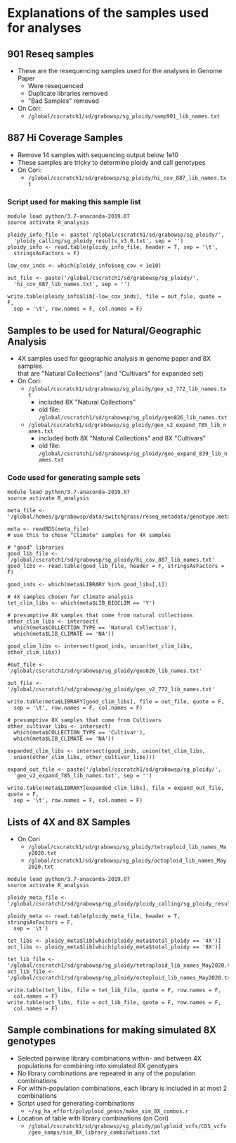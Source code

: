 # Explanations of the samples used for analyses

## 901 Reseq samples
* These are the resequencing samples used for the analyses in Genome Paper
  * Were resequenced
  * Duplicate libraries removed
  * "Bad Samples" removed
* On Cori:
  * `/global/cscratch1/sd/grabowsp/sg_ploidy/samp901_lib_names.txt`

## 887 Hi Coverage Samples
* Remove 14 samples with sequencing output below 1e10
* These samples are tricky to determine ploidy and call genotypes
* On Cori:
  * `/global/cscratch1/sd/grabowsp/sg_ploidy/hi_cov_887_lib_names.txt`
### Script used for making this sample list
```
module load python/3.7-anaconda-2019.07
source activate R_analysis

ploidy_info_file <- paste('/global/cscratch1/sd/grabowsp/sg_ploidy/',
  'ploidy_calling/sg_ploidy_results_v3.0.txt', sep = '')
ploidy_info <- read.table(ploidy_info_file, header = T, sep = '\t',
  stringsAsFactors = F)

low_cov_inds <- which(ploidy_info$seq_cov < 1e10)

out_file <- paste('/global/cscratch1/sd/grabowsp/sg_ploidy/',
  'hi_cov_887_lib_names.txt', sep = '')

write.table(ploidy_info$lib[-low_cov_inds], file = out_file, quote = F,
  sep = '\t', row.names = F, col.names = F)
```

## Samples to be used for Natural/Geographic Analysis
* 4X samples used for geographic analysis in genome paper and 8X samples \
that are "Natural Collections" (and "Cultivars" for expanded set)
* On Cori:
  * `/global/cscratch1/sd/grabowsp/sg_ploidy/geo_v2_772_lib_names.txt`
    * included 8X "Natural Collections"
    * old file: `/global/cscratch1/sd/grabowsp/sg_ploidy/geo826_lib_names.txt`
  * `/global/cscratch1/sd/grabowsp/sg_ploidy/geo_v2_expand_785_lib_names.txt`
    * included both 8X "Natural Collections" and 8X "Cultivars"
    * old file: `/global/cscratch1/sd/grabowsp/sg_ploidy/geo_expand_839_lib_names.txt`
### Code used for generating sample sets
```
module load python/3.7-anaconda-2019.07
source activate R_analysis

meta_file <- '/global/homes/g/grabowsp/data/switchgrass/reseq_metadata/genotype.metadata.May2020.rds'

meta <- readRDS(meta_file)
# use this to chose "Climate" samples for 4X samples

# "good" libraries
good_lib_file <- '/global/cscratch1/sd/grabowsp/sg_ploidy/hi_cov_887_lib_names.txt'
good_libs <- read.table(good_lib_file, header = F, stringsAsFactors = F)

good_inds <- which(meta$LIBRARY %in% good_libs[,1])

# 4X samples chosen for climate analysis
tet_clim_libs <- which(meta$LIB_BIOCLIM == 'Y')

# presumptive 8X samples that come from natural collections
other_clim_libs <- intersect(
  which(meta$COLLECTION_TYPE == 'Natural Collection'),
  which(meta$LIB_CLIMATE == 'NA'))

good_clim_libs <- intersect(good_inds, union(tet_clim_libs, other_clim_libs))

#out_file <- '/global/cscratch1/sd/grabowsp/sg_ploidy/geo826_lib_names.txt'

out_file <- '/global/cscratch1/sd/grabowsp/sg_ploidy/geo_v2_772_lib_names.txt'

write.table(meta$LIBRARY[good_clim_libs], file = out_file, quote = F,
  sep = '\t', row.names = F, col.names = F)

# presumptive 8X samples that come from Cultivars
other_cultivar_libs <- intersect(
  which(meta$COLLECTION_TYPE == 'Cultivar'),
  which(meta$LIB_CLIMATE == 'NA'))

expanded_clim_libs <- intersect(good_inds, union(tet_clim_libs,
  union(other_clim_libs, other_cultivar_libs)))

expand_out_file <- paste('/global/cscratch1/sd/grabowsp/sg_ploidy/',
  'geo_v2_expand_785_lib_names.txt', sep = '')

write.table(meta$LIBRARY[expanded_clim_libs], file = expand_out_file, quote = F,
  sep = '\t', row.names = F, col.names = F)
```

## Lists of 4X and 8X Samples
* On Cori
  * `/global/cscratch1/sd/grabowsp/sg_ploidy/tetraploid_lib_names_May2020.txt`
  * `/global/cscratch1/sd/grabowsp/sg_ploidy/octoploid_lib_names_May2020.txt`
```
module load python/3.7-anaconda-2019.07
source activate R_analysis

ploidy_meta_file <- '/global/cscratch1/sd/grabowsp/sg_ploidy/ploidy_calling/sg_ploidy_results_v2.0.txt'

ploidy_meta <- read.table(ploidy_meta_file, header = T, stringsAsFactors = F,
  sep = '\t')

tet_libs <- ploidy_meta$lib[which(ploidy_meta$total_ploidy == '4X')]
oct_libs <- ploidy_meta$lib[which(ploidy_meta$total_ploidy == '8X')]

tet_lib_file <- '/global/cscratch1/sd/grabowsp/sg_ploidy/tetraploid_lib_names_May2020.txt'
oct_lib_file <- '/global/cscratch1/sd/grabowsp/sg_ploidy/octoploid_lib_names_May2020.txt'

write.table(tet_libs, file = tet_lib_file, quote = F, row.names = F,
  col.names = F)
write.table(oct_libs, file = oct_lib_file, quote = F, row.names = F,
  col.names = F)
```

## Sample combinations for making simulated 8X genotypes
* Selected pairwise library combinations within- and between 4X populations 
  for combining into simulated 8X genotypes
* No library combinations are repeated in any of the population combinations
* For within-population combinations, each library is included in at most
  2 combinations
* Script used for generating combinations
  * `~/sg_ha_effort/polyploid_genos/make_sim_8X_combos.r`
* Location of table with library combinations (on Cori)
  * `/global/cscratch1/sd/grabowsp/sg_ploidy/polyploid_vcfs/CDS_vcfs/geo_samps/sim_8X_library_combinations.txt`

```

```
